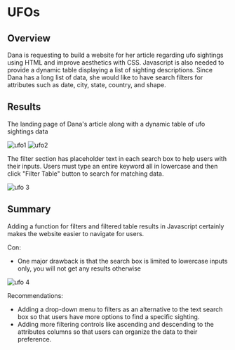 # UFOs

## Overview
Dana is requesting to build a website for her article regarding ufo sightings using HTML and improve aesthetics with CSS. Javascript is also needed to provide a dynamic table displaying a list of sighting descriptions. Since Dana has a long list of data, she would like to have search filters for attributes such as date, city, state, country, and shape. 

## Results
The landing page of Dana's article along with a dynamic table of ufo sightings data 

![ufo1](https://user-images.githubusercontent.com/106359564/216487155-07425fe7-1e6f-4501-ad0c-4e848fddbf8e.png)
![ufo2](https://user-images.githubusercontent.com/106359564/216487204-c0de8ecf-cdd5-43ec-87c8-9da9edcffe92.png)


The filter section has placeholder text in each search box to help users with their inputs. Users must type an entire keyword all in lowercase and then click "Filter Table" button to search for matching data. 

![ufo 3](https://user-images.githubusercontent.com/106359564/216487212-871fcdcc-af67-4bd5-9bc1-100c916460c8.png)


## Summary
Adding a function for filters and filtered table results in Javascript certainly makes the website easier to navigate for users.

Con:
- One major drawback is that the search box  is limited to lowercase inputs only, you will not get any results otherwise

![ufo 4](https://user-images.githubusercontent.com/106359564/216487230-8d0171af-11d9-474a-a1cf-2ec60029ed86.png)


Recommendations:
- Adding a drop-down menu to filters as an alternative to the text search box so that users have more options to find a specific sighting.
- Adding more filtering controls like ascending and descending to the attributes columns so that users can organize the data to their preference. 
